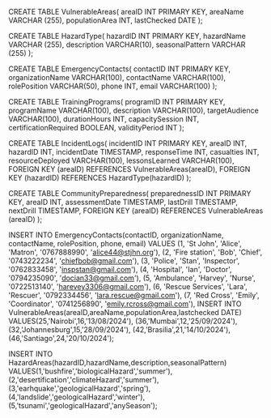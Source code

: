 CREATE TABLE VulnerableAreas(
areaID INT PRIMARY KEY,
areaName VARCHAR (255),
populationArea INT,
lastChecked DATE );

CREATE TABLE HazardType(
hazardID INT PRIMARY KEY,
hazardName VARCHAR (255),
description VARCHAR(10),
seasonalPattern VARCHAR (255)
);

CREATE TABLE EmergencyContacts(
contactID INT PRIMARY KEY,
organizationName VARCHAR(100),
contactName VARCHAR(100),
rolePosition VARCHAR(50),
phone INT,
email VARCHAR(100)
);

CREATE TABLE TrainingPrograms(
programID INT PRIMARY KEY,
programName VARCHAR(100),
description VARCHAR(100),
targetAudience VARCHAR(100),
durationHours INT,
capacitySession INT,
certificationRequired BOOLEAN,
validityPeriod INT
);

CREATE TABLE IncidentLogs(
    incidentID INT PRIMARY KEY,
    areaID INT,
    hazardID INT,
    incidentDate TIMESTAMP,
    responseTime INT,
    casualties INT,
    resourceDeployed VARCHAR(100),
    lessonsLearned VARCHAR(100),
    FOREIGN KEY (areaID) REFERENCES VulnerableAreas(areaID),
    FOREIGN KEY (hazardID) REFERENCES HazardType(hazardID)
);

CREATE TABLE CommunityPreparedness(
preparednessID INT PRIMARY KEY,
areaID INT,
assessmentDate TIMESTAMP,
lastDrill TIMESTAMP,
nextDrill TIMESTAMP,
FOREIGN KEY (areaID) REFERENCES VulnerableAreas (areaID)
);

INSERT INTO EmergencyContacts(contactID, organizationName, contactName, rolePosition, phone, email)
VALUES
(1, 'St John', 'Alice', 'Matron', '0767888990', 'alice44@stjhn.org'),
(2, 'Fire station', 'Bob', 'Chief', '0743222234', 'chiefbob@gmail.com'),
(3, 'Police', 'Stan', 'Inspector', '0762833458', 'inspstan@gmail.com'),
(4, 'Hospital', 'Ian', 'Doctor', '0794235090', 'docian33@gmail.com'),
(5, 'Ambulance', 'Harvey', 'Nurse', '0722513140', 'harevey3306@gmail.com'),
(6, 'Rescue Services', 'Lara', 'Rescuer', '0792334456', 'lara.rescue@gmail.com'),
(7, 'Red Cross', 'Emily', 'Coordinator', '0741256890', 'emily.rcross@gmail.com'),
INSERT INTO VulnerableAreas(areaID,areaName,populationArea,lastchecked DATE)
VALUES(25,'Nairobi',16,'13/08/2024'),
      (36,'Mumbai',12,'25/09/2024'),
	  (32,'Johannesburg',15,'28/09/2024'),
	  (42,'Brasilia',21,'14/10/2024'),
	  (46,'Santiago',24,'20/10/2024');

INSERT INTO HazardAreas(hazardID,hazardName,description,seasonalPattern)	  
VALUES(1,'bushfire','biologicalHazard','summer'),
      (2,'desertification','climateHazard','summer'),
	  (3,'earhquake','geologicalHazard','spring'),
	  (4,'landslide','geologicalHazard','winter'),
	  (5,'tsunami','geologicalHazard','anySeason');
